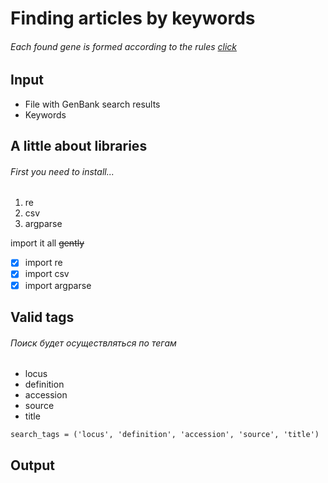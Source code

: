 # Finding articles by keywords

###### *Each found gene is formed according to the rules [click](https://www.ncbi.nlm.nih.gov/Sitemap/samplerecord.html)*

## Input

* File with GenBank search results 
* Keywords

## A little about libraries

###### First you need to install...

1. re
2. csv
3. argparse

import it all ~~gently~~

- [x] import re 
- [x] import csv 
- [x] import argparse 

## Valid tags
###### Поиск будет осуществляться по тегам
- locus
- definition
- accession
- source
- title

```
search_tags = ('locus', 'definition', 'accession', 'source', 'title')
```

## Output

